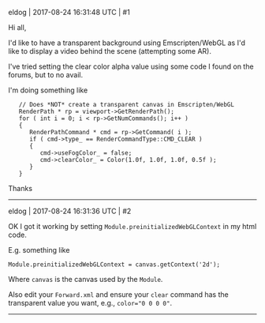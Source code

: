 eldog | 2017-08-24 16:31:48 UTC | #1

Hi all,

I'd like to have a transparent background using Emscripten/WebGL as I'd like to display a video behind the scene (attempting some AR).

I've tried setting the clear color alpha value using some code I found on the forums, but to no avail. 

I'm doing something like

       // Does *NOT* create a transparent canvas in Emscripten/WebGL
       RenderPath * rp = viewport->GetRenderPath();
       for ( int i = 0; i < rp->GetNumCommands(); i++ )
       {
          RenderPathCommand * cmd = rp->GetCommand( i );
          if ( cmd->type_ == RenderCommandType::CMD_CLEAR )
          {
             cmd->useFogColor_ = false;
             cmd->clearColor_ = Color(1.0f, 1.0f, 1.0f, 0.5f );
          }
       }

Thanks

-------------------------

eldog | 2017-08-24 16:31:36 UTC | #2

OK I got it working by setting `Module.preinitializedWebGLContext` in my html code.

E.g. something like

`Module.preinitializedWebGLContext = canvas.getContext('2d');`

Where `canvas` is the canvas used by the `Module`.

Also edit your `Forward.xml` and ensure your `clear` command has the transparent value you want, e.g.,  `color="0 0 0 0"`.

-------------------------


